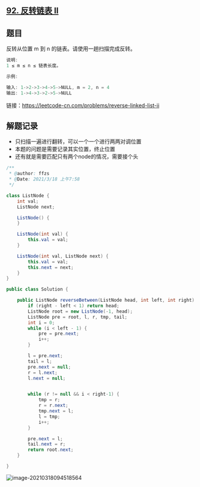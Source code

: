 ## [92. 反转链表 II](https://leetcode-cn.com/problems/reverse-linked-list-ii/)

## 题目

反转从位置 m 到 n 的链表。请使用一趟扫描完成反转。

```java
说明:
1 ≤ m ≤ n ≤ 链表长度。

示例:

输入: 1->2->3->4->5->NULL, m = 2, n = 4
输出: 1->4->3->2->5->NULL
```


链接：https://leetcode-cn.com/problems/reverse-linked-list-ii

## 解题记录

+ 只扫描一遍进行翻转，可以一个一个进行两两对调位置
+ 本题的问题是需要记录其实位置，终止位置
+ 还有就是需要匹配只有两个node的情况，需要接个头

```java
/**
 * @author: ffzs
 * @Date: 2021/3/18 上午7:58
 */

class ListNode {
    int val;
    ListNode next;

    ListNode() {
    }

    ListNode(int val) {
        this.val = val;
    }

    ListNode(int val, ListNode next) {
        this.val = val;
        this.next = next;
    }
}

public class Solution {

    public ListNode reverseBetween(ListNode head, int left, int right) {
        if (right - left < 1) return head;
        ListNode root = new ListNode(-1, head);
        ListNode pre = root, l, r, tmp, tail;
        int i = 0;
        while (i < left - 1) {
            pre = pre.next;
            i++;
        }

        l = pre.next;
        tail = l;
        pre.next = null;
        r = l.next;
        l.next = null;


        while (r != null && i < right-1) {
            tmp = r;
            r = r.next;
            tmp.next = l;
            l = tmp;
            i++;
        }

        pre.next = l;
        tail.next = r;
        return root.next;
    }

}
```

![image-20210318094518564](https://gitee.com/ffzs/picture_go/raw/master/img/image-20210318094518564.png)